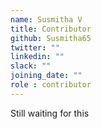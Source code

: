 ```yaml
---
name: Susmitha V
title: Contributor
github: Susmitha65
twitter: ""
linkedin: ""
slack: ""
joining_date: ""
role : contributor
---
```


Still waiting for this
